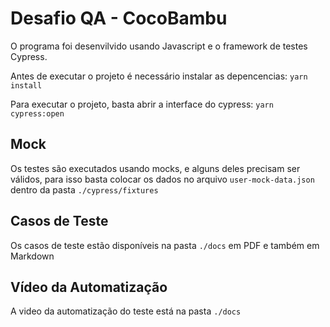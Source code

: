 # Desafio QA - CocoBambu

O programa foi desenvilvido usando Javascript e o framework de testes Cypress.

Antes de executar o projeto é necessário instalar as depencencias:
``yarn install``

Para executar o projeto, basta abrir a interface do cypress:
``yarn cypress:open``

## Mock
Os testes são executados usando mocks, e alguns deles precisam ser válidos, para isso basta colocar os dados no arquivo ``user-mock-data.json`` dentro da pasta ``./cypress/fixtures``

## Casos de Teste
Os casos de teste estão disponíveis na pasta ``./docs`` em PDF e também em Markdown

## Vídeo da Automatização
A video da automatização do teste está na pasta ``./docs``